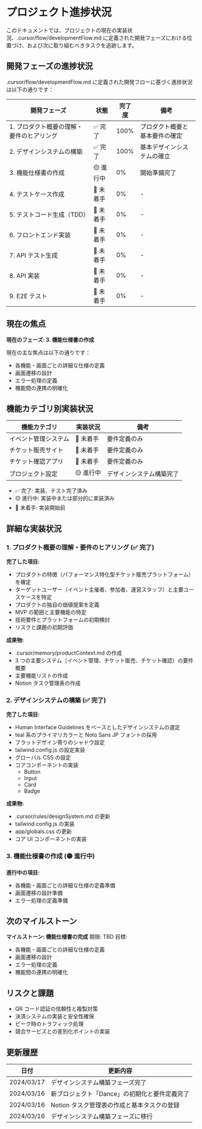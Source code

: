 # プロジェクト進捗状況

このドキュメントでは、プロジェクトの現在の実装状況、.cursor/flow/developmentFlow.md に定義された開発フェーズにおける位置づけ、および次に取り組むべきタスクを追跡します。

## 開発フェーズの進捗状況

.cursor/flow/developmentFlow.md に定義された開発フローに基づく進捗状況は以下の通りです：

| 開発フェーズ                              | 状態      | 完了度 | 備考                           |
| ----------------------------------------- | --------- | ------ | ------------------------------ |
| 1. プロダクト概要の理解・要件のヒアリング | ✅ 完了   | 100%   | プロダクト概要と基本要件の確定 |
| 2. デザインシステムの構築                 | ✅ 完了   | 100%   | 基本デザインシステムの確立     |
| 3. 機能仕様書の作成                       | 🟡 進行中 | 0%     | 開始準備完了                   |
| 4. テストケース作成                       | 🔴 未着手 | 0%     | -                              |
| 5. テストコード生成（TDD）                | 🔴 未着手 | 0%     | -                              |
| 6. フロントエンド実装                     | 🔴 未着手 | 0%     | -                              |
| 7. API テスト生成                         | 🔴 未着手 | 0%     | -                              |
| 8. API 実装                               | 🔴 未着手 | 0%     | -                              |
| 9. E2E テスト                             | 🔴 未着手 | 0%     | -                              |

## 現在の焦点

**現在のフェーズ: 3. 機能仕様書の作成**

現在の主な焦点は以下の通りです：

- 各機能・画面ごとの詳細な仕様の定義
- 画面遷移の設計
- エラー処理の定義
- 機能間の連携の明確化

## 機能カテゴリ別実装状況

| 機能カテゴリ         | 実装状況  | 備考                     |
| -------------------- | --------- | ------------------------ |
| イベント管理システム | 🔴 未着手 | 要件定義のみ             |
| チケット販売サイト   | 🔴 未着手 | 要件定義のみ             |
| チケット確認アプリ   | 🔴 未着手 | 要件定義のみ             |
| プロジェクト設定     | 🟡 進行中 | デザインシステム構築完了 |

- ✅ 完了: 実装、テスト完了済み
- 🟡 進行中: 実装中または部分的に実装済み
- 🔴 未着手: 実装開始前

## 詳細な実装状況

### 1. プロダクト概要の理解・要件のヒアリング (✅ 完了)

**完了した項目:**

- プロダクトの特徴（パフォーマンス特化型チケット販売プラットフォーム）を確定
- ターゲットユーザー（イベント主催者、参加者、運営スタッフ）と主要ユースケースを特定
- プロダクトの独自の価値提案を定義
- MVP の範囲と主要機能の特定
- 技術要件とプラットフォームの初期検討
- リスクと課題の初期評価

**成果物:**

- .cursor/memory/productContext.md の作成
- 3 つの主要システム（イベント管理、チケット販売、チケット確認）の要件概要
- 主要機能リストの作成
- Notion タスク管理表の作成

### 2. デザインシステムの構築 (✅ 完了)

**完了した項目:**

- Human Interface Guidelines をベースとしたデザインシステムの選定
- teal 系のプライマリカラーと Noto Sans JP フォントの採用
- フラットデザイン寄りのシャドウ設定
- tailwind.config.js の設定実装
- グローバル CSS の設定
- コアコンポーネントの実装
  - Button
  - Input
  - Card
  - Badge

**成果物:**

- .cursor/rules/designSystem.md の更新
- tailwind.config.js の実装
- app/globals.css の更新
- コア UI コンポーネントの実装

### 3. 機能仕様書の作成 (🟡 進行中)

**進行中の項目:**

- 各機能・画面ごとの詳細な仕様の定義準備
- 画面遷移の設計準備
- エラー処理の定義準備

## 次のマイルストーン

**マイルストーン: 機能仕様書の完成**
期限: TBD
目標:

- 各機能・画面ごとの詳細な仕様の定義
- 画面遷移の設計
- エラー処理の定義
- 機能間の連携の明確化

## リスクと課題

- QR コード認証の信頼性と複製対策
- 決済システムの実装と安全性確保
- ピーク時のトラフィック処理
- 競合サービスとの差別化ポイントの実装

## 更新履歴

| 日付       | 更新内容                                      |
| ---------- | --------------------------------------------- |
| 2024/03/17 | デザインシステム構築フェーズ完了              |
| 2024/03/16 | 新プロジェクト「Dance」の初期化と要件定義完了 |
| 2024/03/16 | Notion タスク管理表の作成と基本タスクの登録   |
| 2024/03/16 | デザインシステム構築フェーズに移行            |
